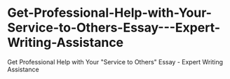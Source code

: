 # Get-Professional-Help-with-Your-Service-to-Others-Essay---Expert-Writing-Assistance
Get Professional Help with Your "Service to Others" Essay - Expert Writing Assistance
